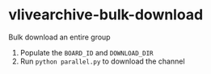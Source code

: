 # vlivearchive-bulk-download
Bulk download an entire group

1. Populate the `BOARD_ID` and `DOWNLOAD_DIR`
2. Run `python parallel.py` to download the channel
